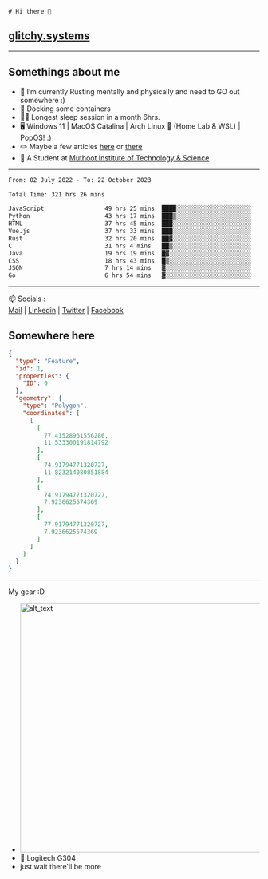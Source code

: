 ```
# Hi there 👋
```
## [glitchy.systems](https://glitchy.systems)
---

## Somethings about me



- 🌱 I’m currently Rusting mentally and physically and need to GO out somewhere :)
- 🐋 Docking some containers
- 😶‍🌫️ Longest sleep session in a month 6hrs.
- 🖥️ Windows 11 | MacOS Catalina | Arch Linux 🦩 (Home Lab & WSL) | PopOS! :)
- ✏️ Maybe a few articles [here](https://medium.com/@advaithnarayanan8) or [there](https://medium.com/@advaithnarayanan8)
- 📑 A Student at [Muthoot Institute of Technology & Science](https://mgmits.ac.in/)



---

<!--START_SECTION:waka-->

```txt
From: 02 July 2022 - To: 22 October 2023

Total Time: 321 hrs 26 mins

JavaScript                 49 hrs 25 mins  ████░░░░░░░░░░░░░░░░░░░░░   15.38 %
Python                     43 hrs 17 mins  ███▒░░░░░░░░░░░░░░░░░░░░░   13.47 %
HTML                       37 hrs 45 mins  ███░░░░░░░░░░░░░░░░░░░░░░   11.75 %
Vue.js                     37 hrs 33 mins  ███░░░░░░░░░░░░░░░░░░░░░░   11.68 %
Rust                       32 hrs 20 mins  ██▓░░░░░░░░░░░░░░░░░░░░░░   10.06 %
C                          31 hrs 4 mins   ██▒░░░░░░░░░░░░░░░░░░░░░░   09.67 %
Java                       19 hrs 19 mins  █▓░░░░░░░░░░░░░░░░░░░░░░░   06.01 %
CSS                        18 hrs 43 mins  █▒░░░░░░░░░░░░░░░░░░░░░░░   05.83 %
JSON                       7 hrs 14 mins   ▓░░░░░░░░░░░░░░░░░░░░░░░░   02.25 %
Go                         6 hrs 54 mins   ▓░░░░░░░░░░░░░░░░░░░░░░░░   02.15 %
```

<!--END_SECTION:waka-->

---

📫 Socials :<br>
[Mail](mailto:advaithnarayanan8@gmail.com) | [Linkedin](https://www.linkedin.com/in/advaith-narayanan-a72152214/) | [Twitter](https://twitter.com/advaithnarayan) | [Facebook](https://screenmessage.com/qinq)

## Somewhere here

```geojson
{
  "type": "Feature",
  "id": 1,
  "properties": {
    "ID": 0
  },
  "geometry": {
    "type": "Polygon",
    "coordinates": [
      [
        [
          77.41528961556286,
          11.533300191814792
        ],
        [
          74.91794771320727,
          11.823214080851884
        ],
        [
          74.91794771320727,
          7.9236625574369
        ],
        [
          77.91794771320727,
          7.9236625574369
        ]
      ]
    ]
  }
}
```


--- 
My gear :D

- [<img alt="alt_text" width="500px" src="https://valid.x86.fr/cache/banner/xv24bv-6.png" />](https://valid.x86.fr/xv24bv)
- 🐁 Logitech G304
- just wait there'll be more

